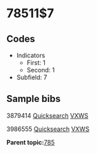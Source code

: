 # 78511$7

## Codes

-   Indicators
    -   First: 1
    -   Second: 1
-   Subfield: 7

## Sample bibs

3879414 [Quicksearch](https://search.library.yale.edu/catalog/3879414) [VXWS](http://prodorbis.library.yale.edu:7014/vxws/GetHoldingsService?bibId=3879414)

3986555 [Quicksearch](https://search.library.yale.edu/catalog/3986555) [VXWS](http://prodorbis.library.yale.edu:7014/vxws/GetHoldingsService?bibId=3986555)

**Parent topic:**[785](../../tags/785/785.md)

